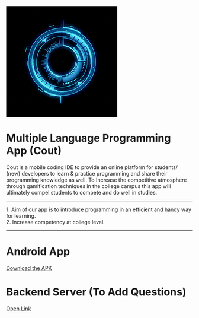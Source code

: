 <img src="https://github.com/AtharvaSDeshpande/Multiple-Language-Programming-App/blob/main/Backend Server/src/images/giphy.gif" align="center" >


# Multiple Language Programming App (Cout)
Cout is a mobile coding IDE to provide an online platform for students/ (new) developers to learn & practice programming and share their programming knowledge as well. To Increase the competitive atmosphere through gamification techniques in the college campus this app will ultimately compel students to compete and do well in studies.

<hr>
1. Aim of our app is to introduce programming in an efficient and handy way for learning.<br>
2. Increase competency at college level.

<hr>

# Android App

[Download the APK](https://firebasestorage.googleapis.com/v0/b/cout-1c9d9.appspot.com/o/Cout%20App.apk?alt=media&token=687a2933-80cf-4aed-bddb-04e9ceca871b)

# Backend Server (To Add Questions)

[Open Link](https://cout-1c9d9.web.app/)
